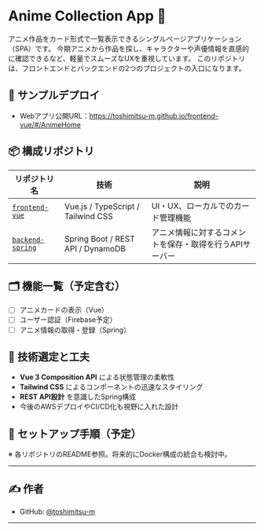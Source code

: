 # Anime Collection App 🎴

アニメ作品をカード形式で一覧表示できるシングルページアプリケーション（SPA）です。
今期アニメから作品を探し、キャラクターや声優情報を直感的に確認できるなど、軽量でスムーズなUXを重視しています。
このリポジトリは、フロントエンドとバックエンドの2つのプロジェクトの入口になります。

## 🔗 サンプルデプロイ
- Webアプリ公開URL：https://toshimitsu-m.github.io/frontend-vue/#/AnimeHome

## 📦 構成リポジトリ

| リポジトリ名 | 技術 | 説明 |
|-------------|------|------|
| [`frontend-vue`](https://github.com/toshimitsu-m/frontend-vue) | Vue.js / TypeScript / Tailwind CSS | UI・UX、ローカルでのカード管理機能 |
| [`backend-spring`](https://github.com/toshimitsu-m/backend-spring) | Spring Boot / REST API / DynamoDB | アニメ情報に対するコメントを保存・取得を行うAPIサーバー |

## 🗂 機能一覧（予定含む）

- [ ] アニメカードの表示（Vue）
- [ ] ユーザー認証（Firebase予定）
- [ ] アニメ情報の取得・登録（Spring）

## 🧠 技術選定と工夫

- **Vue 3 Composition API** による状態管理の柔軟性
- **Tailwind CSS** によるコンポーネントの迅速なスタイリング
- **REST API設計** を意識したSpring構成
- 今後のAWSデプロイやCI/CD化も視野に入れた設計

## 📖 セットアップ手順（予定）

※ 各リポジトリのREADME参照。将来的にDocker構成の統合も検討中。

---

## ✍️ 作者

- GitHub: [@toshimitsu-m](https://github.com/toshimitsu-m)

---

